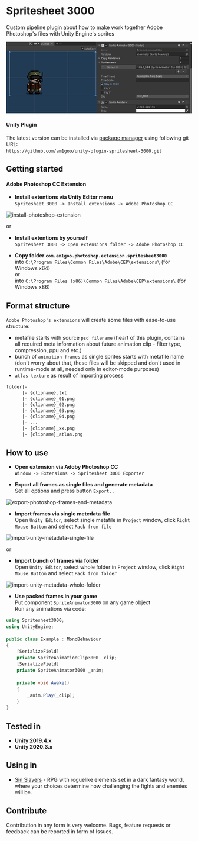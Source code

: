# Spritesheet 3000
Custom pipeline plugin about how to make work together Adobe Photoshop's files with Unity Engine's sprites
<p align="left">
  <img src="Readme/header-image.gif" alt="header-image"/>
</p>

#### Unity Plugin
The latest version can be installed via [package manager](https://docs.unity3d.com/Manual/upm-ui-giturl.html) using following git URL: \
```https://github.com/am1goo/unity-plugin-spritesheet-3000.git```

## Getting started
#### Adobe Photoshop CC Extension
- **Install extentions via Unity Editor menu**\
```Spritesheet 3000 -> Install extensions -> Adobe Photoshop CC```
<p align="left">
  <img src="Readme/install-photoshop-extension.png" alt="install-photoshop-extension"/>
</p>

or 

- **Install extentions by yourself**\
```Spritesheet 3000 -> Open extensions folder -> Adobe Photoshop CC```

- **Copy folder ```com.am1goo.photoshop.extension.spritesheet3000```**\
into ```C:\Program Files\Common Files\Adobe\CEP\extensions\``` (for Windows x64)\
or\
into ```C:\Program Files (x86)\Common Files\Adobe\CEP\extensions\``` (for Windows x86)

## Format structure
`Adobe Photoshop's extensions` will create some files with ease-to-use structure:
- metafile starts with source `psd filename` (heart of this plugin, contains all required meta information about future animation clip - filter type, compression, ppu and etc.)
- bunch of `animation frames` as single sprites starts with metafile name (don't worry about that, these files will be skipped and don't used in runtime-mode at all, needed only in editor-mode purposes)
- `atlas texture` as result of importing process

```
folder|-
      |- {clipname}.txt
      |- {clipname}_01.png
      |- {clipname}_02.png
      |- {clipname}_03.png
      |- {clipname}_04.png
      |- ...
      |- {clipname}_xx.png
      |- {clipname}_atlas.png
```

## How to use
- **Open extension via Adoby Photoshop CC**\
```Window -> Extensions -> Spritesheet 3000 Exporter```

- **Export all frames as single files and generate metadata**\
Set all options and press button ```Export..```
<p align="left">
  <img src="Readme/export-photoshop-frames-and-metadata.png" alt="export-photoshop-frames-and-metadata" width=500 height=auto/>
</p>

- **Import frames via single metedata file**\
Open ```Unity Editor```, select single metafile in ```Project``` window, click ```Right Mouse Button``` and select ```Pack from file```
<p align="left">
  <img src="Readme/import-unity-metadata-single-file.png" alt="import-unity-metadata-single-file"/>
</p>

or

- **Import bunch of frames via folder**\
Open ```Unity Editor```, select whole folder in ```Project``` window, click ```Right Mouse Button``` and select ```Pack from folder```
<p align="left">
  <img src="Readme/import-unity-metadata-whole-folder.png" alt="import-unity-metadata-whole-folder" />
</p>

- **Use packed frames in your game**\
Put component ```SpriteAnimator3000``` on any game object\
Run any animations via code:
```csharp
using Spritesheet3000;
using UnityEngine;

public class Example : MonoBehaviour
{
    [SerializeField]
    private SpriteAnimationClip3000 _clip;
    [SerializeField]
    private SpriteAnimator3000 _anim;

    private void Awake()
    {
        _anim.Play(_clip);
    }
}
```

## Tested in
- **Unity 2019.4.x**
- **Unity 2020.3.x**

## Using in
- [Sin Slayers](https://www.gog.com/en/game/sin_slayers) - RPG with roguelike elements set in a dark fantasy world, where your choices determine how challenging the fights and enemies will be.

## Contribute
Contribution in any form is very welcome. Bugs, feature requests or feedback can be reported in form of Issues.
